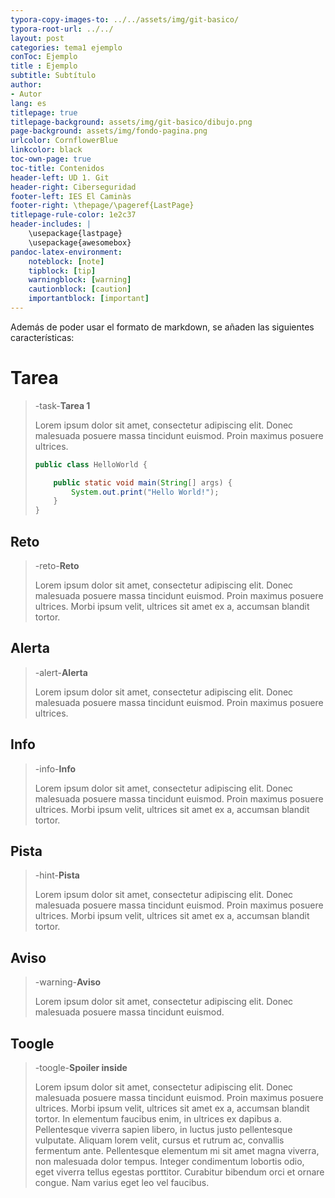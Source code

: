 ```yaml
---
typora-copy-images-to: ../../assets/img/git-basico/
typora-root-url: ../../
layout: post
categories: tema1 ejemplo
conToc: Ejemplo
title : Ejemplo
subtitle: Subtítulo
author:
- Autor
lang: es
titlepage: true
titlepage-background: assets/img/git-basico/dibujo.png
page-background: assets/img/fondo-pagina.png
urlcolor: CornflowerBlue
linkcolor: black
toc-own-page: true
toc-title: Contenidos
header-left: UD 1. Git
header-right: Ciberseguridad
footer-left: IES El Caminàs
footer-right: \thepage/\pageref{LastPage}
titlepage-rule-color: 1e2c37
header-includes: |
    \usepackage{lastpage} 
    \usepackage{awesomebox}
pandoc-latex-environment:
    noteblock: [note]
    tipblock: [tip]
    warningblock: [warning]
    cautionblock: [caution]
    importantblock: [important]
---
```



Además de poder usar el formato de markdown, se añaden las siguientes características:
# Tarea
> -task-**Tarea 1**
>
> Lorem ipsum dolor sit amet, consectetur adipiscing elit. Donec malesuada posuere massa tincidunt euismod. Proin maximus posuere ultrices.
>
> ```java
> public class HelloWorld {
> 
>     public static void main(String[] args) {
>         System.out.print("Hello World!");
>     }
> }
> ```
>
> 

## Reto
> -reto-**Reto**
>
> Lorem ipsum dolor sit amet, consectetur adipiscing elit. Donec malesuada posuere massa tincidunt euismod. Proin maximus posuere ultrices. Morbi  ipsum velit, ultrices sit amet ex a, accumsan blandit tortor.
> 

## Alerta
> -alert-**Alerta**
>
> Lorem ipsum dolor sit amet, consectetur adipiscing elit. Donec malesuada posuere massa tincidunt euismod. Proin maximus posuere ultrices.

## Info
> -info-**Info**
>
> Lorem ipsum dolor sit amet, consectetur adipiscing elit. Donec malesuada posuere massa tincidunt euismod. Proin maximus posuere ultrices. Morbi  ipsum velit, ultrices sit amet ex a, accumsan blandit tortor. 

## Pista
> -hint-**Pista**
>
> Lorem ipsum dolor sit amet, consectetur adipiscing elit. Donec malesuada posuere massa tincidunt euismod. Proin maximus posuere ultrices. Morbi  ipsum velit, ultrices sit amet ex a, accumsan blandit tortor.
> 

## Aviso
> -warning-**Aviso**
>
> Lorem ipsum dolor sit amet, consectetur adipiscing elit. Donec malesuada posuere massa tincidunt euismod.
> 

## Toogle
> 

> -toogle-**Spoiler inside**
>
> Lorem ipsum dolor sit amet, consectetur adipiscing elit. Donec malesuada posuere massa tincidunt euismod. Proin maximus posuere ultrices. Morbi  ipsum velit, ultrices sit amet ex a, accumsan blandit tortor. In  elementum faucibus enim, in ultrices ex dapibus a. Pellentesque viverra  sapien libero, in luctus justo pellentesque vulputate. Aliquam lorem  velit, cursus et rutrum ac, convallis fermentum ante. Pellentesque  elementum mi sit amet magna viverra, non malesuada dolor tempus. Integer condimentum lobortis odio, eget viverra tellus egestas porttitor.  Curabitur bibendum orci et ornare congue. Nam varius eget leo vel  faucibus.
> 